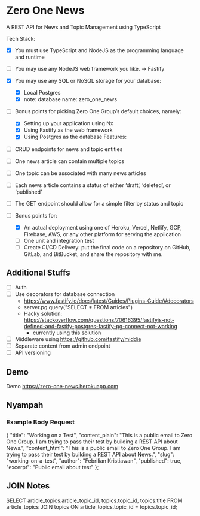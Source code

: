 # Zero One News

A REST API for News and Topic Management using TypeScript

Tech Stack:

- [x] You must use TypeScript and NodeJS as the programming language and runtime
- [ ] You may use any NodeJS web framework you like. -> Fastify

- [x] You may use any SQL or NoSQL storage for your database:

  - [x] Local Postgres
  - [x] note: database name: zero_one_news

- [ ] Bonus points for picking Zero One Group’s default choices, namely:
  - [x] Setting up your application using Nx
  - [x] Using Fastify as the web framework
  - [x] Using Postgres as the database
        Features:
- [ ] CRUD endpoints for news and topic entities
- [ ] One news article can contain multiple topics
- [ ] One topic can be associated with many news articles
- [ ] Each news article contains a status of either ‘draft’, ‘deleted’, or ‘published’
- [ ] The GET endpoint should allow for a simple filter by status and topic
- [ ] Bonus points for:
  - [x] An actual deployment using one of Heroku, Vercel, Netlify, GCP, Firebase, AWS, or any other platform for serving the application
  - [ ] One unit and integration test
  - [ ] Create CI/CD
        Delivery: put the final code on a repository on GitHub, GitLab, and BitBucket, and share the repository with me.

## Additional Stuffs

- [ ] Auth
- [ ] Use decorators for database connection
  - https://www.fastify.io/docs/latest/Guides/Plugins-Guide/#decorators
  - server.pg.query("SELECT * FROM articles")
  - Hacky solution: https://stackoverflow.com/questions/70616395/fastifyis-not-defined-and-fastify-postgres-fastify-pg-connect-not-working
    - currently using this solution
- [ ] Middleware using https://github.com/fastify/middie
- [ ] Separate content from admin endpoint
- [ ] API versioning

## Demo

Demo https://zero-one-news.herokuapp.com

## Nyampah

### Example Body Request

{
  "title": "Working on a Test",
  "content_plain": "This is a public email to Zero One Group. I am trying to pass their test by building a REST API about News.",
  "content_html": "This is a public email to Zero One Group. I am trying to pass their test by building a REST API about News.",
  "slug": "working-on-a-test",
  "author": "Febrilian Kristiawan",
  "published": true,
  "excerpt": "Public email about test"
};

## JOIN Notes

SELECT article_topics.article_topic_id, topics.topic_id, topics.title FROM article_topics JOIN topics ON article_topics.topic_id = topics.topic_id;